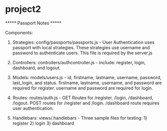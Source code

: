# project2


***** Passport Notes *****

Components:

1) Strategies: config/passports/passports.js - User Authentication uses passport with local strategies. These strategies use username and password to authenticate users. This file is required by the server.js

2) Controllers: controllers/authcontroller.js - include: register, login, dashboard, and logout.

3) Models: models/users.js - id, firstname, lastname, username, password, last_login, and status.  firstname, lastname, username, and password are required for register.  username and password are required for login.

4) Routes: routes/auth.js - GET Routes for /register, /login, /dashboard, /logout.  POST routes for /register and /login.  /dashboard route requires user authentication.

5) Handlebars: views/.handlebars - Three sample files for testing: 1) register 2) login 3) dashboard